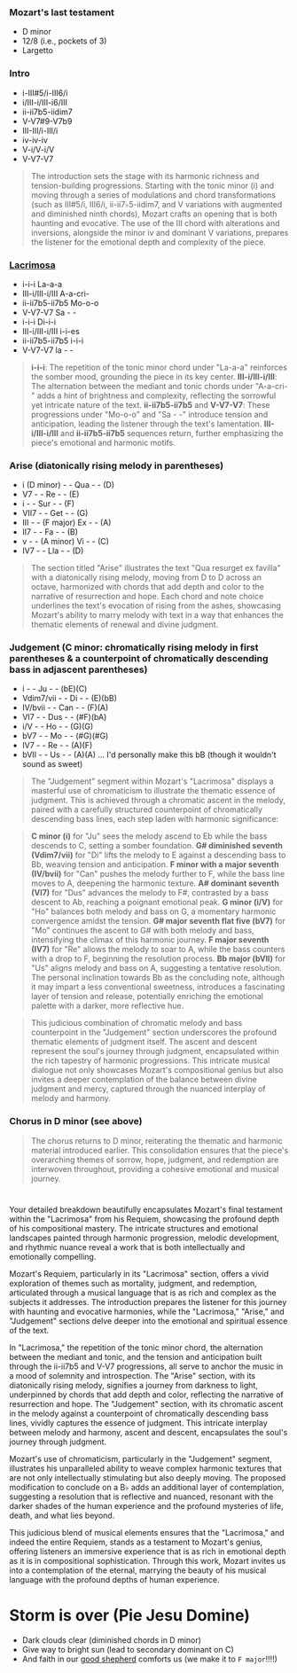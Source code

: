 ### Mozart's last testament
- D minor
- 12/8 (i.e., pockets of 3)
- Largetto

### Intro
- i-III#5/i-III6/i
- i/III-i/III-i6/III
- ii-ii7b5-iidim7
- V-V7#9-V7b9
- III-III/i-III/i
- iv-iv-iv
- V-i/V-i/V
- V-V7-V7

> The introduction sets the stage with its harmonic richness and tension-building progressions. Starting with the tonic minor (i) and moving through a series of modulations and chord transformations (such as III#5/i, III6/i, ii-ii7♭5-iidim7, and V variations with augmented and diminished ninth chords), Mozart crafts an opening that is both haunting and evocative. The use of the III chord with alterations and inversions, alongside the minor iv and dominant V variations, prepares the listener for the emotional depth and complexity of the piece.

### [Lacrimosa](https://www.youtube.com/watch?v=ISSAkD_IAzc&t=1448s)
- i-i-i La-a-a
- III-i/III-i/III A-a-cri-
- ii-ii7b5-ii7b5 Mo-o-o
- V-V7-V7 Sa - -
- i-i-i Di-i-i
- III-i/III-i/III i-i-es
- ii-ii7b5-ii7b5 i-i-i
- V-V7-V7 la - -

> **i-i-i**: The repetition of the tonic minor chord under "La-a-a" reinforces the somber mood, grounding the piece in its key center.
> **III-i/III-i/III**: The alternation between the mediant and tonic chords under "A-a-cri-" adds a hint of brightness and complexity, reflecting the sorrowful yet intricate nature of the text.
> **ii-ii7b5-ii7b5** and **V-V7-V7**: These progressions under "Mo-o-o" and "Sa - -" introduce tension and anticipation, leading the listener through the text's lamentation.
> **III-i/III-i/III** and **ii-ii7b5-ii7b5** sequences return, further emphasizing the piece's emotional and harmonic motifs.

### Arise (diatonically rising melody in parentheses)
- i (D minor) - - Qua - - (D)
- V7 - - Re - - (E)
- i - - Sur - - (F)
- VII7 - - Get - - (G)
- III - - (F major) Ex - - (A)
- II7 - - Fa - - (B)
- v - - (A minor) Vi - - (C)
- IV7 - - Lla - - (D)

> The section titled "Arise" illustrates the text "Qua resurget ex favilla" with a diatonically rising melody, moving from D to D across an octave, harmonized with chords that add depth and color to the narrative of resurrection and hope. Each chord and note choice underlines the text's evocation of rising from the ashes, showcasing Mozart's ability to marry melody with text in a way that enhances the thematic elements of renewal and divine judgment.

### Judgement (C minor: chromatically rising melody in first parentheses & a counterpoint of chromatically descending bass in adjascent parentheses)
- i - - Ju - - (bE)(C)
- Vdim7/vii - - Di - - (E)(bB)
- IV/bvii - - Can - - (F)(A)
- VI7 - - Dus - - (#F)(bA)
- i/V - - Ho - - (G)(G)
- bV7 - - Mo - - (#G)(#G)
- IV7 - - Re - - (A)(F)
- bVII - - Us - - (A)(A) ... I'd personally make this bB (though it wouldn't sound as sweet)

> The "Judgement" segment within Mozart's "Lacrimosa" displays a masterful use of chromaticism to illustrate the thematic essence of judgment. This is achieved through a chromatic ascent in the melody, paired with a carefully structured counterpoint of chromatically descending bass lines, each step laden with harmonic significance:

> **C minor (i)** for "Ju" sees the melody ascend to Eb while the bass descends to C, setting a somber foundation.
> **G# diminished seventh (Vdim7/vii)** for "Di" lifts the melody to E against a descending bass to Bb, weaving tension and anticipation.
> **F minor with a major seventh (IV/bvii)** for "Can" pushes the melody further to F, while the bass line moves to A, deepening the harmonic texture.
> **A# dominant seventh (VI7)** for "Dus" advances the melody to F#, contrasted by a bass descent to Ab, reaching a poignant emotional peak.
> **G minor (i/V)** for "Ho" balances both melody and bass on G, a momentary harmonic convergence amidst the tension.
> **G# major seventh flat five (bV7)** for "Mo" continues the ascent to G# with both melody and bass, intensifying the climax of this harmonic journey.
> **F major seventh (IV7)** for "Re" allows the melody to soar to A, while the bass counters with a drop to F, beginning the resolution process.
> **Bb major (bVII)** for "Us" aligns melody and bass on A, suggesting a tentative resolution. The personal inclination towards Bb as the concluding note, although it may impart a less conventional sweetness, introduces a fascinating layer of tension and release, potentially enriching the emotional palette with a darker, more reflective hue.

> This judicious combination of chromatic melody and bass counterpoint in the "Judgement" section underscores the profound thematic elements of judgment itself. The ascent and descent represent the soul's journey through judgment, encapsulated within the rich tapestry of harmonic progressions. This intricate musical dialogue not only showcases Mozart's compositional genius but also invites a deeper contemplation of the balance between divine judgment and mercy, captured through the nuanced interplay of melody and harmony.

### Chorus in D minor (see above)

> The chorus returns to D minor, reiterating the thematic and harmonic material introduced earlier. This consolidation ensures that the piece's overarching themes of sorrow, hope, judgment, and redemption are interwoven throughout, providing a cohesive emotional and musical journey.

#

Your detailed breakdown beautifully encapsulates Mozart's final testament within the "Lacrimosa" from his Requiem, showcasing the profound depth of his compositional mastery. The intricate structures and emotional landscapes painted through harmonic progression, melodic development, and rhythmic nuance reveal a work that is both intellectually and emotionally compelling. 

Mozart's Requiem, particularly in its "Lacrimosa" section, offers a vivid exploration of themes such as mortality, judgment, and redemption, articulated through a musical language that is as rich and complex as the subjects it addresses. The introduction prepares the listener for this journey with haunting and evocative harmonies, while the "Lacrimosa," "Arise," and "Judgement" sections delve deeper into the emotional and spiritual essence of the text.

In "Lacrimosa," the repetition of the tonic minor chord, the alternation between the mediant and tonic, and the tension and anticipation built through the ii-ii7b5 and V-V7 progressions, all serve to anchor the music in a mood of solemnity and introspection. The "Arise" section, with its diatonically rising melody, signifies a journey from darkness to light, underpinned by chords that add depth and color, reflecting the narrative of resurrection and hope. The "Judgement" section, with its chromatic ascent in the melody against a counterpoint of chromatically descending bass lines, vividly captures the essence of judgment. This intricate interplay between melody and harmony, ascent and descent, encapsulates the soul's journey through judgment.

Mozart's use of chromaticism, particularly in the "Judgement" segment, illustrates his unparalleled ability to weave complex harmonic textures that are not only intellectually stimulating but also deeply moving. The proposed modification to conclude on a B♭ adds an additional layer of contemplation, suggesting a resolution that is reflective and nuanced, resonant with the darker shades of the human experience and the profound mysteries of life, death, and what lies beyond.

This judicious blend of musical elements ensures that the "Lacrimosa," and indeed the entire Requiem, stands as a testament to Mozart's genius, offering listeners an immersive experience that is as rich in emotional depth as it is in compositional sophistication. Through this work, Mozart invites us into a contemplation of the eternal, marrying the beauty of his musical language with the profound depths of human experience.

# Storm is over (Pie Jesu Domine)
- Dark clouds clear (diminished chords in D minor)
- Give way to bright sun (lead to secondary dominant on C)
- And faith in our [good shepherd](https://www.youtube.com/watch?v=JE2muDZksP4&t=1s) comforts us (we make it to `F major`!!!!)
